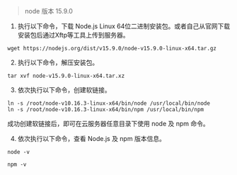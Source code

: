 > node 版本 15.9.0

1. 执行以下命令，下载 Node.js Linux 64位二进制安装包。或者自己从官网下载安装包后通过Xftp等工具上传到服务器。

```
wget https://nodejs.org/dist/v15.9.0/node-v15.9.0-linux-x64.tar.gz
```

2. 执行以下命令，解压安装包。

```
tar xvf node-v15.9.0-linux-x64.tar.xz
```

3. 依次执行以下命令，创建软链接。

```
ln -s /root/node-v10.16.3-linux-x64/bin/node /usr/local/bin/node
ln -s /root/node-v10.16.3-linux-x64/bin/npm /usr/local/bin/npm
```

成功创建软链接后，即可在云服务器任意目录下使用 node 及 npm 命令。

4. 依次执行以下命令，查看 Node.js 及 npm 版本信息。

```
node -v
```

```
npm -v
```